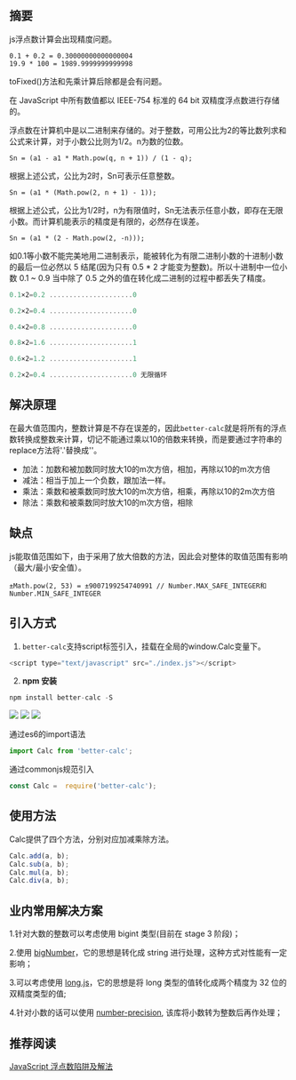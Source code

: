## 摘要
js浮点数计算会出现精度问题。
```
0.1 + 0.2 = 0.30000000000000004
19.9 * 100 = 1989.9999999999998
```
toFixed()方法和先乘计算后除都是会有问题。

在 JavaScript 中所有数值都以 IEEE-754 标准的 64 bit 双精度浮点数进行存储的。

浮点数在计算机中是以二进制来存储的。对于整数，可用公比为2的等比数列求和公式来计算，对于小数公比则为1/2。n为数的位数。
```
Sn = (a1 - a1 * Math.pow(q, n + 1)) / (1 - q);
```
根据上述公式，公比为2时，Sn可表示任意整数。
```
Sn = (a1 * (Math.pow(2, n + 1) - 1));
```
根据上述公式，公比为1/2时，n为有限值时，Sn无法表示任意小数，即存在无限小数。而计算机能表示的精度是有限的，必然存在误差。
```
Sn = (a1 * (2 - Math.pow(2, -n)));
```

如0.1等小数不能完美地用二进制表示，能被转化为有限二进制小数的十进制小数的最后一位必然以 5 结尾(因为只有 0.5 * 2 才能变为整数)。所以十进制中一位小数 0.1 ~ 0.9 当中除了 0.5 之外的值在转化成二进制的过程中都丢失了精度。
```js
0.1×2=0.2 .....................0

0.2×2=0.4 .....................0

0.4×2=0.8 .....................0

0.8×2=1.6 .....................1

0.6×2=1.2 .....................1

0.2×2=0.4 .....................0 无限循环
```
## 解决原理
在最大值范围内，整数计算是不存在误差的，因此`better-calc`就是将所有的浮点数转换成整数来计算，切记不能通过乘以10的倍数来转换，而是要通过字符串的replace方法将'.'替换成''。

* 加法：加数和被加数同时放大10的m次方倍，相加，再除以10的m次方倍
* 减法：相当于加上一个负数，跟加法一样。
* 乘法：乘数和被乘数同时放大10的m次方倍，相乘，再除以10的2m次方倍
* 除法：乘数和被乘数同时放大10的m次方倍，相除

## 缺点
js能取值范围如下，由于采用了放大倍数的方法，因此会对整体的取值范围有影响（最大/最小安全值）。
```
±Math.pow(2, 53) = ±9007199254740991 // Number.MAX_SAFE_INTEGER和Number.MIN_SAFE_INTEGER
```

## 引入方式
1. `better-calc`支持script标签引入，挂载在全局的window.Calc变量下。
```js
<script type="text/javascript" src="./index.js"></script>
```
2. **npm 安装**
```js
npm install better-calc -S
```

[![](https://img.shields.io/npm/v/better-calc.svg?style=flat)](https://npmjs.com/package/better-calc)
[![](https://img.shields.io/npm/dm/better-calc.svg?style=flat)](https://npmjs.com/package/better-calc)
[![](https://img.shields.io/bundlephobia/minzip/better-calc.svg?style=flat)](https://bundlephobia.com/result?p=better-calc)

通过es6的import语法
```js
import Calc from 'better-calc';
```

通过commonjs规范引入
```js
const Calc =  require('better-calc');
```

## 使用方法
Calc提供了四个方法，分别对应加减乘除方法。
```js
Calc.add(a, b);
Calc.sub(a, b);
Calc.mul(a, b);
Calc.div(a, b);
```

## 业内常用解决方案

1.针对大数的整数可以考虑使用 bigint 类型(目前在 stage 3 阶段)；

2.使用 [bigNumber](https://github.com/MikeMcl/bignumber.js)，它的思想是转化成 string 进行处理，这种方式对性能有一定影响；

3.可以考虑使用 [long.js](https://github.com/dcodeIO/long.js)，它的思想是将 long 类型的值转化成两个精度为 32 位的双精度类型的值;

4.针对小数的话可以使用 [number-precision](https://github.com/nefe/number-precision), 该库将小数转为整数后再作处理；

## 推荐阅读
[JavaScript 浮点数陷阱及解法](https://github.com/camsong/blog/issues/9)